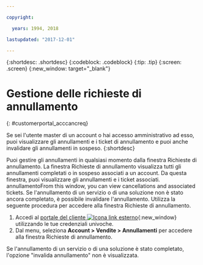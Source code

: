 ```yaml
---

copyright:

  years: 1994, 2018

lastupdated: "2017-12-01"

---
```


{:shortdesc: .shortdesc}
{:codeblock: .codeblock}
{:tip: .tip}
{:screen: .screen}
{:new_window: target="_blank"}


# Gestione delle richieste di annullamento
{: #customerportal_acccancreq}

Se sei l'utente master di un account o hai accesso amministrativo ad esso, puoi visualizzare gli annullamenti e i ticket di annullamento e puoi anche invalidare gli annullamenti in sospeso.
{:shortdesc}


Puoi gestire gli annullamenti in qualsiasi momento dalla finestra Richieste di annullamento. La finestra Richieste di annullamento visualizza tutti gli annullamenti completati o in sospeso associati a un account.  Da questa finestra, puoi visualizzare gli annullamenti e i ticket associati. annullamentoFrom this window, you can view cancellations and associated tickets. Se l'annullamento di un servizio o di una soluzione non è stato ancora completato, è possibile invalidare l'annullamento. Utilizza la seguente procedura per accedere alla finestra Richieste di annullamento.

1. Accedi al [portale del cliente ![Icona link esterno](../icons/launch-glyph.svg)](https://control.softlayer.com/){:new_window} utilizzando le tue credenziali univoche.
2. Dal menu, seleziona **Account > Vendite > Annullamenti** per accedere alla finestra Richieste di annullamento.

Se l'annullamento di un servizio o di una soluzione è stato completato, l'opzione "invalida annullamento" non è visualizzata.
